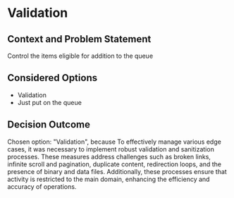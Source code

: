 # Validation

## Context and Problem Statement

Control the items eligible for addition to the queue

## Considered Options

* Validation
* Just put on the queue

## Decision Outcome

Chosen option: "Validation", because To effectively manage various edge cases, it was necessary to implement robust validation and sanitization processes. These measures address challenges such as broken links, infinite scroll and pagination, duplicate content, redirection loops, and the presence of binary and data files. Additionally, these processes ensure that activity is restricted to the main domain, enhancing the efficiency and accuracy of operations.
